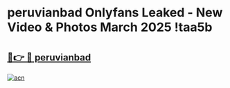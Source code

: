 # peruvianbad Onlyfans Leaked - New Video & Photos March 2025 !taa5b

# <h2><a href="https://hz1a9y.iuczelnia.edu.pl?title=peruvianbad&ref=taa5b">🔗👉 🔴 peruvianbad</a></h2>

[![acn](https://github.com/user-attachments/assets/0f9c940e-d8b0-45ae-aac7-cd30a18b3e1c)](https://hz1a9y.iuczelnia.edu.pl?title=peruvianbad&ref=taa5b)

